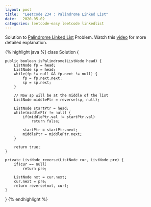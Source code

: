 ```yaml
---
layout: post
title:  "Leetcode 234 : Palindrome Linked List"
date:   2020-05-02
categories: leetcode-easy leetcode linkedlist
---
```


Solution to [Palindrome Linked List][leetcode] Problem. Watch this [video][utube] for more detailed explanation.

{% highlight java %}
class Solution {
    
    public boolean isPalindrome(ListNode head) {
        ListNode fp = head;
        ListNode sp = head;
        while(fp != null && fp.next != null) {
            fp = fp.next.next;
            sp = sp.next;
        }
        
        // Now sp will be at the middle of the list
        ListNode middlePtr = reverse(sp, null);
        
        ListNode startPtr = head;
        while(middlePtr != null) {
            if(middlePtr.val != startPtr.val)
                return false;
            
            startPtr = startPtr.next;
            middlePtr = middlePtr.next;
        }
        
        return true;
    }
    
    private ListNode reverse(ListNode cur, ListNode pre) {
        if(cur == null)
            return pre;
        
        ListNode nxt = cur.next;
        cur.next = pre;
        return reverse(nxt, cur);
    }
} 
{% endhighlight %}

[leetcode]: https://leetcode.com/problems/palindrome-linked-list/
[utube]: https://www.youtube.com/watch?v=wk4QsvwQwdQ